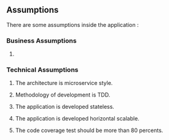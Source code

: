 ## Assumptions
There are some assumptions inside the application : 
### Business Assumptions
1) 

### Technical Assumptions
1) The architecture is microservice style.

2) Methodology of development is TDD.

3) The application is developed stateless.

3) The application is developed horizontal scalable.

4) The code coverage test should be more than 80 percents.

   

